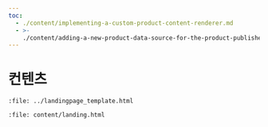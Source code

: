 ```yaml
---
toc:
  - ./content/implementing-a-custom-product-content-renderer.md
  - >-
    ./content/adding-a-new-product-data-source-for-the-product-publisher-widget.md
---
```

# 컨텐츠

```{raw} html
:file: ../landingpage_template.html
```

```{raw} html
:file: content/landing.html
```
